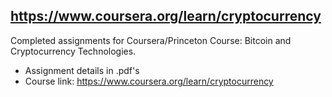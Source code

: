 ## https://www.coursera.org/learn/cryptocurrency
Completed assignments for Coursera/Princeton Course: Bitcoin and Cryptocurrency Technologies. 
- Assignment details in .pdf's
- Course link: https://www.coursera.org/learn/cryptocurrency
